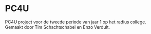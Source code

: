 # PC4U
PC4U project voor de tweede periode van jaar 1 op het radius college.
Gemaakt door Tim Schachtschabel en Enzo Verdult.
